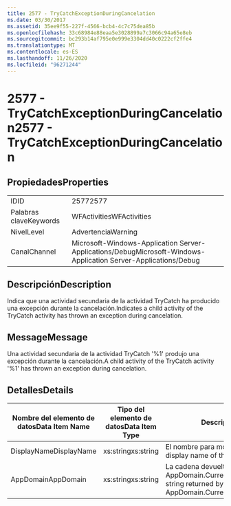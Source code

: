 ```yaml
---
title: 2577 - TryCatchExceptionDuringCancelation
ms.date: 03/30/2017
ms.assetid: 35ee9f55-227f-4566-bcb4-4c7c75dea85b
ms.openlocfilehash: 33c68984e88eaa5e3028899a7c3066c94a65e8eb
ms.sourcegitcommit: bc293b14af795e0e999e3304dd40c0222cf2ffe4
ms.translationtype: MT
ms.contentlocale: es-ES
ms.lasthandoff: 11/26/2020
ms.locfileid: "96271244"
---
```

# <a name="2577---trycatchexceptionduringcancelation"></a><span data-ttu-id="f3e2d-102">2577 - TryCatchExceptionDuringCancelation</span><span class="sxs-lookup"><span data-stu-id="f3e2d-102">2577 - TryCatchExceptionDuringCancelation</span></span>

## <a name="properties"></a><span data-ttu-id="f3e2d-103">Propiedades</span><span class="sxs-lookup"><span data-stu-id="f3e2d-103">Properties</span></span>  
  
|||  
|-|-|  
|<span data-ttu-id="f3e2d-104">ID</span><span class="sxs-lookup"><span data-stu-id="f3e2d-104">ID</span></span>|<span data-ttu-id="f3e2d-105">2577</span><span class="sxs-lookup"><span data-stu-id="f3e2d-105">2577</span></span>|  
|<span data-ttu-id="f3e2d-106">Palabras clave</span><span class="sxs-lookup"><span data-stu-id="f3e2d-106">Keywords</span></span>|<span data-ttu-id="f3e2d-107">WFActivities</span><span class="sxs-lookup"><span data-stu-id="f3e2d-107">WFActivities</span></span>|  
|<span data-ttu-id="f3e2d-108">Nivel</span><span class="sxs-lookup"><span data-stu-id="f3e2d-108">Level</span></span>|<span data-ttu-id="f3e2d-109">Advertencia</span><span class="sxs-lookup"><span data-stu-id="f3e2d-109">Warning</span></span>|  
|<span data-ttu-id="f3e2d-110">Canal</span><span class="sxs-lookup"><span data-stu-id="f3e2d-110">Channel</span></span>|<span data-ttu-id="f3e2d-111">Microsoft-Windows-Application Server-Applications/Debug</span><span class="sxs-lookup"><span data-stu-id="f3e2d-111">Microsoft-Windows-Application Server-Applications/Debug</span></span>|  
  
## <a name="description"></a><span data-ttu-id="f3e2d-112">Descripción</span><span class="sxs-lookup"><span data-stu-id="f3e2d-112">Description</span></span>  

 <span data-ttu-id="f3e2d-113">Indica que una actividad secundaria de la actividad TryCatch ha producido una excepción durante la cancelación.</span><span class="sxs-lookup"><span data-stu-id="f3e2d-113">Indicates a child activity of the TryCatch activity has thrown an exception during cancelation.</span></span>  
  
## <a name="message"></a><span data-ttu-id="f3e2d-114">Message</span><span class="sxs-lookup"><span data-stu-id="f3e2d-114">Message</span></span>  

 <span data-ttu-id="f3e2d-115">Una actividad secundaria de la actividad TryCatch '%1' produjo una excepción durante la cancelación.</span><span class="sxs-lookup"><span data-stu-id="f3e2d-115">A child activity of the TryCatch activity '%1' has thrown an exception during cancelation.</span></span>  
  
## <a name="details"></a><span data-ttu-id="f3e2d-116">Detalles</span><span class="sxs-lookup"><span data-stu-id="f3e2d-116">Details</span></span>  
  
|<span data-ttu-id="f3e2d-117">Nombre del elemento de datos</span><span class="sxs-lookup"><span data-stu-id="f3e2d-117">Data Item Name</span></span>|<span data-ttu-id="f3e2d-118">Tipo del elemento de datos</span><span class="sxs-lookup"><span data-stu-id="f3e2d-118">Data Item Type</span></span>|<span data-ttu-id="f3e2d-119">Descripción</span><span class="sxs-lookup"><span data-stu-id="f3e2d-119">Description</span></span>|  
|--------------------|--------------------|-----------------|  
|<span data-ttu-id="f3e2d-120">DisplayName</span><span class="sxs-lookup"><span data-stu-id="f3e2d-120">DisplayName</span></span>|<span data-ttu-id="f3e2d-121">xs:string</span><span class="sxs-lookup"><span data-stu-id="f3e2d-121">xs:string</span></span>|<span data-ttu-id="f3e2d-122">El nombre para mostrar de la actividad.</span><span class="sxs-lookup"><span data-stu-id="f3e2d-122">The display name of the activity.</span></span>|  
|<span data-ttu-id="f3e2d-123">AppDomain</span><span class="sxs-lookup"><span data-stu-id="f3e2d-123">AppDomain</span></span>|<span data-ttu-id="f3e2d-124">xs:string</span><span class="sxs-lookup"><span data-stu-id="f3e2d-124">xs:string</span></span>|<span data-ttu-id="f3e2d-125">La cadena devuelta por AppDomain.CurrentDomain.FriendlyName.</span><span class="sxs-lookup"><span data-stu-id="f3e2d-125">The string returned by AppDomain.CurrentDomain.FriendlyName.</span></span>|
